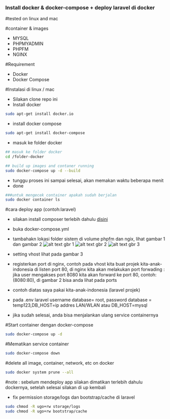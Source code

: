 ### Install docker & docker-compose + deploy laravel di docker

#tested on linux and mac

#container & images 
* MYSQL
* PHPMYADMIN
* PHPFM
* NGINX

#Requirement
* Docker
* Docker Compose

#Instalasi di linux / mac
* Silakan clone repo ini 
* Install docker
```bash
sudo apt-get install docker.io
```
* install docker compose 
```bash
sudo apt-get install docker-compose
```
* masuk ke folder docker
```bash
## masuk ke folder docker
cd /folder-docker
```
```bash
## build up images and contaner running
sudo docker-compose up -d --build
```
* tunggu proses ini sampai selesai, akan memakan waktu beberapa menit
* done
```bash
###untuk mengecek container apakah sudah berjalan 
sudo docker container ls
```


#cara deploy app (contoh:laravel)
* silakan install composer terlebih dahulu <a href="https://github.com/yaza-putu/install-composer">disini</a>
* buka docker-compose.yml
* tambahakn lokasi folder sistem di volume phpfm dan ngix, lihat gambar 1 dan gambar 2
![alt text](https://res.cloudinary.com/dk0053zbe/image/upload/v1592650544/Docker/phpfm_gpqlup.png)
gbr 1
![alt text](https://res.cloudinary.com/dk0053zbe/image/upload/v1592650544/Docker/nginx_tfgpsz.png)
gbr 2
![alt text](https://res.cloudinary.com/dk0053zbe/image/upload/v1592650544/Docker/vhost_i2lnnc.png)
gbr 3
* setting vhost lihat pada gambar 3
* registerkan port di nginx, contoh pada vhost kita buat projek kita-anak-indonesia di listen port 80, di nginx kita akan melakukan port forwading : jika user mengakses port 8080 kita akan forward ke port 80, contoh: (8080:80), di gambar 2 bisa anda lihat pada ports

* contoh diatas saya pakai kita-anak-indonesia (laravel  projek)
* pada .env laravel username database= root, password database = temp123,DB_HOST=ip addres LAN/WLAN atau DB_HOST=mysql
* jika sudah selesai, anda bisa menjalankan ulang service containernya

#Start container dengan docker-compose
```bash
sudo docker-compose up -d
```
#Mematikan service container
```bash
sudo docker-compose down
```
#delete all image, container, network, etc on docker
```bash
sudo docker system prune --all
```
#note : sebelum mendeploy app silakan dimatikan terlebih dahulu dockernya, setelah selesai silakan di up kembali
* fix permission storage/logs dan bootstrap/cache di laravel
```bash
sudo chmod -R ugo+rw storage/logs
sudo chmod -R ugo+rw bootstrap/cache
```
